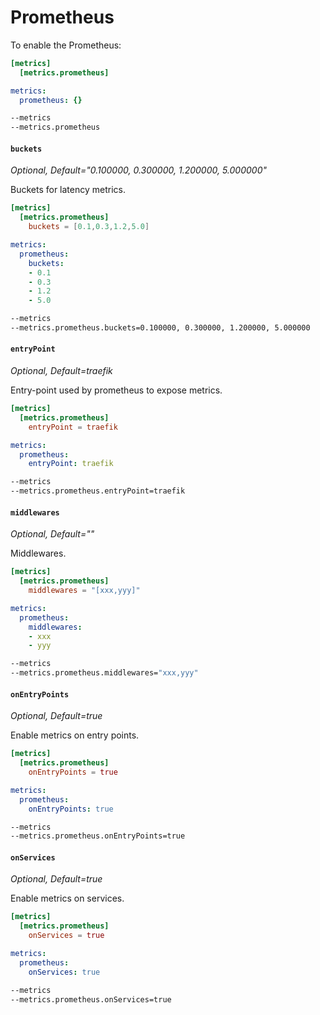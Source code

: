 # Prometheus

To enable the Prometheus:

```toml tab="File (TOML)"
[metrics]
  [metrics.prometheus]
```

```yaml tab="File (TOML)"
metrics:
  prometheus: {}
```

```bash tab="CLI"
--metrics
--metrics.prometheus
```

#### `buckets`

_Optional, Default="0.100000, 0.300000, 1.200000, 5.000000"_

Buckets for latency metrics.

```toml tab="File (TOML)"
[metrics]
  [metrics.prometheus]
    buckets = [0.1,0.3,1.2,5.0]
```

```yaml tab="File (TOML)"
metrics:
  prometheus:
    buckets:
    - 0.1
    - 0.3
    - 1.2
    - 5.0
```

```bash tab="CLI"
--metrics
--metrics.prometheus.buckets=0.100000, 0.300000, 1.200000, 5.000000
```

#### `entryPoint`

_Optional, Default=traefik_

Entry-point used by prometheus to expose metrics.

```toml tab="File (TOML)"
[metrics]
  [metrics.prometheus]
    entryPoint = traefik
```

```yaml tab="File (TOML)"
metrics:
  prometheus:
    entryPoint: traefik
```

```bash tab="CLI"
--metrics
--metrics.prometheus.entryPoint=traefik
```

#### `middlewares`

_Optional, Default=""_

Middlewares.

```toml tab="File (TOML)"
[metrics]
  [metrics.prometheus]
    middlewares = "[xxx,yyy]"
```

```yaml tab="File (TOML)"
metrics:
  prometheus:
    middlewares:
    - xxx
    - yyy
```

```bash tab="CLI"
--metrics
--metrics.prometheus.middlewares="xxx,yyy"
```

#### `onEntryPoints`

_Optional, Default=true_

Enable metrics on entry points.

```toml tab="File (TOML)"
[metrics]
  [metrics.prometheus]
    onEntryPoints = true
```

```yaml tab="File (TOML)"
metrics:
  prometheus:
    onEntryPoints: true
```

```bash tab="CLI"
--metrics
--metrics.prometheus.onEntryPoints=true
```

#### `onServices`

_Optional, Default=true_

Enable metrics on services.

```toml tab="File (TOML)"
[metrics]
  [metrics.prometheus]
    onServices = true
```

```yaml tab="File (TOML)"
metrics:
  prometheus:
    onServices: true
```

```bash tab="CLI"
--metrics
--metrics.prometheus.onServices=true
```
